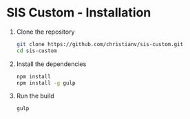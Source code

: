 # SIS Custom - Installation

1. Clone the repository

    ```bash
    git clone https://github.com/christianv/sis-custom.git
    cd sis-custom
    ```

1. Install the dependencies

    ```bash
    npm install
    npm install -g gulp
    ```

1. Run the build

    ```
    gulp
    ```
